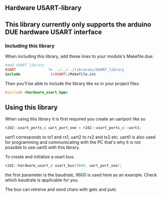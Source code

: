 ## Hardware USART-library

## This library currently only supports the arduino DUE hardware USART interface

### Including this library

When including this library, add these lines to your module's Makefile.due:

```Makefile
#add USART_library
USART               ?= ../../../libraries/USART_library
include              $(USART)/Makefile.inc
```

Then you'll be able to include the library like so in your project files:

```c++
#include <hardware_usart.hpp>
```
## Using this library
When using this library it is first required you create an uartport like so
```c++
r2d2::usart_ports_c uart_port_one = r2d2::usart_ports_c::uart1;
```
uart1 corresponds to tx1 and rx1, uart2 to rx2 and tx2 etc.
uart0 is also used for programming and communicating with the PC that's why it is not possible to use uart0 with this library. 

To create and initialize a usart bus:
```c++
r2d2::hardware_usart_c usart_bus(9600, uart_port_one);
```
the first parameter is the baudrate, 9600 is used here as an example. Check which baudrate is applicable for you.

The bus can retreive and send chars with getc and putc
